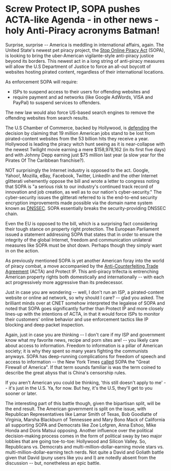 # Screw Protect IP, SOPA pushes ACTA-like Agenda - in other news - holy Anti-Piracy acronyms Batman!

Surprise, surprise -- America is meddling in international affairs, again. The United State's newest pet piracy project, the <a href="http://en.wikipedia.org/wiki/Stop_Online_Piracy_Act">Stop Online Piracy Act</a> (SOPA), is looking to bring the uber-American vigilante-style anti-piracy justice beyond its borders.  This newest act in a long string of anti-piracy measures will allow the U.S Department of Justice to force an all-out boycott of websites hosting pirated content, regardless of their international locations.

As enforcement SOPA will require:

- ISPs to suspend access to their users for offending websites and
- require payment and ad networks (like Google AdWords, VISA and PayPal) to suspend services to offenders.

The new law would also force US-based search engines to remove the offending websites from search results. 

The U.S Chamber of Commerce, backed by Hollywood, is <a href="http://www.washingtonpost.com/blogs/2chambers/post/stop-online-piracy-act-sopa-pits-yahoo-google-against-us-chamber-of-commerce/2011/11/17/gIQAk5XiUN_blog.html">defending</a> the decision by claiming that 19 million American jobs stand to be lost from pirated-content websites from the 53 billion hits they receive a year. Hollywood is leading the piracy witch hunt seeing as it is near-collapse with the newest Twilight movie earning a mere $158,978,162 (in its first five days) and with Johnny Depp earning just $75 million last year (a slow year for the Pirates Of The Caribbean franchise?).

NOT surprisingly the Internet industry is opposed to the act. Google, Yahoo!, Mozilla, eBay, Facebook, Twitter, LinkedIn and the other Internet glitterati vehemently oppose the bill and wrote a letter to congress noting that SOPA is "a serious risk to our industry's continued track record of innovation and job creation, as well as to our nation's cyber-security." The cyber-security issues the glitterati referred to is the end-to-end security encryption improvements made possible via the domain name system known as <a href="http://en.wikipedia.org/wiki/Domain_Name_System_Security_Extensions">DNSSEC</a>. SOPA essentially breaks the security-providing DNSSEC chain. 

Even the EU is opposed to the bill, which is a surprising fact considering their tough stance on property right protection. The European Parliament issued a statement addressing SOPA that states that in order to ensure the integrity of the global Internet, freedom and communication unilateral measures like SOPA must be shot down. Perhaps though they simply want in on the action.

As previously mentioned SOPA is yet another American foray into the world of piracy combat, a move accompanied by the <a href="/2011/the-super-secrective-anti-counterfeiting-trade-agreement-gives-the-finger-to-citizens-ngos-and-international-governing-bodies/">Anti-Counterfeiting Trade Agreement</a> (ACTA) and Protect IP. This anti-piracy trifecta is entrenching American property rights both domestically and internationally -- with each act progressively more aggressive than its predecessor. 

Just in case you are wondering -- well, I don't run an ISP, a pirated-content website or online ad network, so why should I care? -- glad you asked. The brilliant minds over at CNET somehow interpreted the legalese of SOPA and noted that SOPA goes significantly further than Protect IP and more closely lines-up with the intentions of ACTA, in that it would force ISPs to monitor their customers' online behavior and use enforcement tactics like IP blocking and deep packet inspection.

Again, just in case you are thinking -- I don't care if my ISP and government know what my favorite news, recipe and porn sites are! -- you likely care about access to information. Freedom to information is a pillar of American society; it is why they spent so many years fighting the communists anyways. SOPA has deep-running complications for freedom of speech and access to information -- the New York Times <a href="http://www.nytimes.com/2011/11/16/opinion/firewall-law-could-infringe-on-free-speech.html">called</a> SOPA the "Great Firewall of America". If that term sounds familiar is was the term coined to describe the great abyss that is China's censorship rules. 

If you aren't American you could be thinking, 'this still doesn't apply to me' -- it's just in the U.S. Ya, for now. But hey, it's the U.S, they'll get to you sooner or later.

The interesting part of this battle though, given the bipartisan split, will be the end result. The American government is split on the issue, with Republican Representatives like Lamar Smith of Texas, Bob Goodlatte of Virginia, Marsha Blackburn of Tennessee and Mary Bono Mack of California all supporting SOPA and Democrats like Zoe Lofgren, Anna Eshoo, Mike Honda and Doris Matsui opposing. Another influence over the political decision-making process comes in the form of political sway by two major lobbies that are going toe-to-toe: Hollywood and Silicon Valley. So, Republicans vs. Democrats and multi-million-dollar-earning movie stars vs. multi-million-dollar-earning tech nerds. Not quite a David and Goliath battle given that David (puny users like you and I) are notedly absent from the discussion -- but, nonetheless an epic battle.

